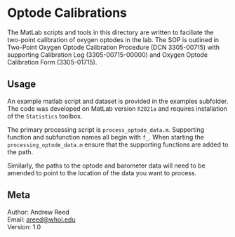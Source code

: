 # Optode Calibrations

The MatLab scripts and tools in this directory are written to faciliate the two-point calibration of oxygen optodes in the lab. The SOP is outlined in Two-Point Oxygen Optode Calibration Procedure (DCN 3305-00715) with supporting Calibration Log (3305-00715-00000) and Oxygen Optode Calibration Form (3305-01715).

## Usage
An example matlab script and dataset is provided in the examples subfolder. The code was developed on MatLab version ```R2021a``` and requires installation of the ```Statistics``` toolbox.

The primary processing script is ```process_optode_data.m```. Supporting function and subfunction names all begin with  ```f_```. When starting the ```processing_optode_data.m``` ensure that the supporting functions are added to the path.

Similarly, the paths to the optode and barometer data will need to be amended to point to the location of the data you want to process.


## Meta
Author: Andrew Reed <br>
Email: areed@whoi.edu <br>
Version: 1.0 <br>
